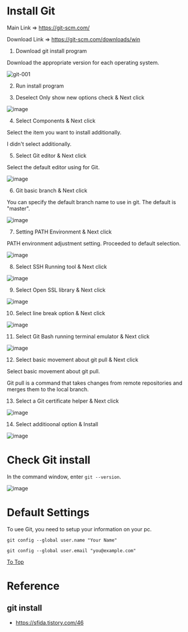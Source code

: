 # Install Git 

Main Link => https://git-scm.com/

Download Link => https://git-scm.com/downloads/win

1. Download git install program

Download the appropriate version for each operating system.

![git-001](https://github.com/user-attachments/assets/e03b29bf-b9af-4fe7-9b63-6950911ffda1)

2. Run install program

3. Deselect Only show new options check & Next click

![image](https://github.com/user-attachments/assets/18fe0c3a-a79a-4e2f-8bae-3bf5757a3f9c)

4. Select Components & Next click

Select the item you want to install additionally.

I didn't select additionally.

5. Select Git editor & Next click

Select the default editor using for Git.
 

![image](https://github.com/user-attachments/assets/fbb6562b-9537-40ae-b6cc-9a5dcce33fe9)

6. Git basic branch & Next click

You can specify the default branch name to use in git. The default is "master".

![image](https://github.com/user-attachments/assets/45035d54-1480-4fc9-b9ed-62f392d730e2)

7. Setting PATH Environment & Next click

PATH environment adjustment setting. Proceeded to default selection.

![image](https://github.com/user-attachments/assets/867254b8-aab2-4a0b-a1ea-050da8b30405)

8. Select SSH Running tool & Next click

![image](https://github.com/user-attachments/assets/2817e117-c4ad-4c66-8d99-a85156dc64e6)

9. Select Open SSL library & Next click

![image](https://github.com/user-attachments/assets/844a1947-f22a-45d2-9f86-f5b20246051b)

10. Select line break option & Next click

![image](https://github.com/user-attachments/assets/6bdb2426-b14d-481b-b772-22652ecf958c)

11. Select Git Bash running terminal emulator & Next click

![image](https://github.com/user-attachments/assets/02ab1d94-d9da-4016-9e7d-23dad2eb8db4)

12. Select basic movement about git pull & Next click

Select basic movement about git pull.

Git pull is a command that takes changes from remote repositories and merges them to the local branch.   

13. Select a Git certificate helper & Next click

![image](https://github.com/user-attachments/assets/2538468b-4e42-4fed-b26b-97ee9a4644cc)

14. Select additioonal option & Install

![image](https://github.com/user-attachments/assets/dee77ead-0656-4950-ac3d-939aea2e78a4)


# Check Git install

In the command window, enter `git --version`.

![image](https://github.com/user-attachments/assets/7dd72e75-2a22-4307-9a1a-0f91764e344e)

# Default Settings

To uee Git, you need to setup your information on your pc.

```
git config --global user.name "Your Name"

git config --global user.email "you@example.com"
```

[To Top](https://github.com/pmirnc-dev/pds-welcome/wiki/Git-Setting#git-%EC%84%A4%EC%B9%98)

# Reference
## git install
* https://sfida.tistory.com/46